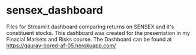 # sensex_dashboard
Files for Streamlit dashboard comparing returns on SENSEX and it's constituent stocks. 
This dashboard was created for the presentation in my Finacial Markets and Risks course.
The Dashboard can be found at https://gaurav-bored-af-05.herokuapp.com/
